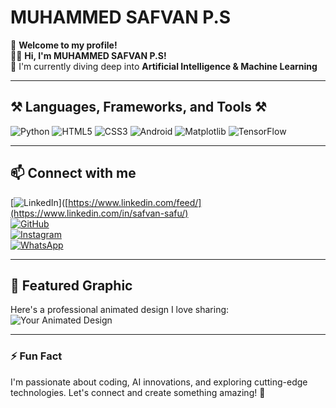 # MUHAMMED SAFVAN P.S  

👋 **Welcome to my profile!**  
👨‍💻 **Hi, I'm MUHAMMED SAFVAN P.S!**  
🌱 I'm currently diving deep into **Artificial Intelligence & Machine Learning**  

---

## ⚒️ Languages, Frameworks, and Tools ⚒️  
<div>
  <img src="https://img.shields.io/badge/Python-3776AB?style=for-the-badge&logo=python&logoColor=white" alt="Python"/>
  <img src="https://img.shields.io/badge/HTML5-E34F26?style=for-the-badge&logo=html5&logoColor=white" alt="HTML5"/>
  <img src="https://img.shields.io/badge/CSS3-1572B6?style=for-the-badge&logo=css3&logoColor=white" alt="CSS3"/>
  <img src="https://img.shields.io/badge/Android-3DDC84?style=for-the-badge&logo=android&logoColor=white" alt="Android"/>
  <img src="https://img.shields.io/badge/Matplotlib-FF8800?style=for-the-badge&logo=matplotlib&logoColor=white" alt="Matplotlib"/>
  <img src="https://img.shields.io/badge/TensorFlow-FF6F00?style=for-the-badge&logo=tensorflow&logoColor=white" alt="TensorFlow"/>
</div>

---

## 📫 Connect with me  
[![LinkedIn](https://img.shields.io/badge/LinkedIn-0A66C2?style=for-the-badge&logo=linkedin&logoColor=white)]([https://www.linkedin.com/feed/](https://www.linkedin.com/in/safvan-safu/)  
[![GitHub](https://img.shields.io/badge/GitHub-181717?style=for-the-badge&logo=github&logoColor=white)](https://github.com/safvan10)  
[![Instagram](https://img.shields.io/badge/Instagram-E4405F?style=for-the-badge&logo=instagram&logoColor=white)](https://www.instagram.com/)  
[![WhatsApp](https://img.shields.io/badge/WhatsApp-25D366?style=for-the-badge&logo=whatsapp&logoColor=white)](https://wa.me/9188096994)  

---

## 🌟 Featured Graphic  
Here's a professional animated design I love sharing:  
![Your Animated Design](https://raw.githubusercontent.com/your-username/your-repo/main/animated-design.gif)  

---

### ⚡ Fun Fact  
I'm passionate about coding, AI innovations, and exploring cutting-edge technologies. Let's connect and create something amazing! 🚀  


<!---
safvan10/safvan10 is a ✨ special ✨ repository because its `README.md` (this file) appears on your GitHub profile.
You can click the Preview link to take a look at your changes.
--->

